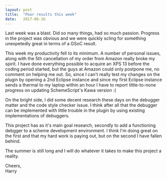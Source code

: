 ```yaml
---
layout: post
title:  "Poor results this week"
date:   2017-06-16
---
```


Last week was a blast. Did so many things, had so much passion. Progress in the
project was obvious and we were quickly scling for something unexpetedly great
in terms of a GSoC result.  

This week my productivity fell to its minimum. A number of personal issues,
along with the 5th cancellation of my order from Amazon really broke my spirit.
I have done everything possible to acquire an XPS 13 before the coding period
started, but the guys at Amazon could only postpone me, no comment on helping
me out. So, since I can't really test my changes on the plugin by opening a 2nd
Eclipse instance and since my first Eclipse instance sends a thermal to my
laptop within an hour I have to report little-to-none progress on updating
SchemeScript's Kawa version :(  

On the bright side, I did some decent research these days on the debugger
matter and the code style checker issue. I think after all that the debugger
can be implemented with little trouble in the plugin by using existing
implementations of debuggers.  

This project has as it's main goal research, secondly to add a functioning
debgger to a scheme development environment. I think I'm doing great on the
first and that my hard work is paying out, but on the second I have fallen
behind.  

The summer is still long and I will do whatever it takes to make this project a
reality.

Cheers,  
Harry
